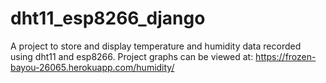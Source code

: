 # dht11_esp8266_django
A project to store and display temperature and humidity data recorded using dht11 and esp8266.
Project graphs can be viewed at: https://frozen-bayou-26065.herokuapp.com/humidity/ 

